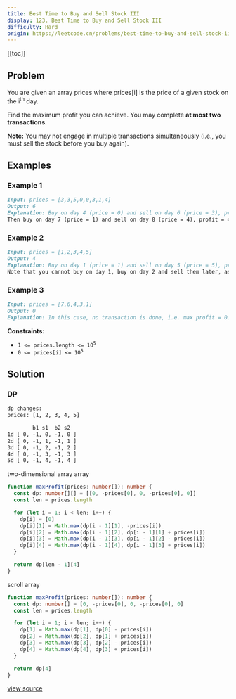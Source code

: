 ```yaml
---
title: Best Time to Buy and Sell Stock III
display: 123. Best Time to Buy and Sell Stock III
difficulty: Hard
origin: https://leetcode.cn/problems/best-time-to-buy-and-sell-stock-iii
---
```


[[toc]]

## Problem

You are given an array prices where prices[i] is the price of a given stock on the i<sup>th</sup> day.

Find the maximum profit you can achieve. You may complete **at most two transactions**.

**Note:** You may not engage in multiple transactions simultaneously (i.e., you must sell the stock before you buy again).

## Examples

### Example 1

```md
Input: prices = [3,3,5,0,0,3,1,4]
Output: 6
Explanation: Buy on day 4 (price = 0) and sell on day 6 (price = 3), profit = 3-0 = 3.
Then buy on day 7 (price = 1) and sell on day 8 (price = 4), profit = 4-1 = 3.
```

### Example 2

```md
Input: prices = [1,2,3,4,5]
Output: 4
Explanation: Buy on day 1 (price = 1) and sell on day 5 (price = 5), profit = 5-1 = 4.
Note that you cannot buy on day 1, buy on day 2 and sell them later, as you are engaging multiple transactions at the same time. You must sell before buying again.
```

### Example 3

```md
Input: prices = [7,6,4,3,1]
Output: 0
Explanation: In this case, no transaction is done, i.e. max profit = 0.
```

**Constraints:**

- <code>1 <= prices.length <= 10<sup>5</sup></code>
- <code>0 <= prices[i] <= 10<sup>5</sup></code>

## Solution

### DP

```txt
dp changes:
prices: [1, 2, 3, 4, 5]

        b1 s1  b2 s2
1d [ 0, -1, 0, -1, 0 ]
2d [ 0, -1, 1, -1, 1 ]
3d [ 0, -1, 2, -1, 2 ]
4d [ 0, -1, 3, -1, 3 ]
5d [ 0, -1, 4, -1, 4 ]
```

two-dimensional array array

```ts
function maxProfit(prices: number[]): number {
  const dp: number[][] = [[0, -prices[0], 0, -prices[0], 0]]
  const len = prices.length

  for (let i = 1; i < len; i++) {
    dp[i] = [0]
    dp[i][1] = Math.max(dp[i - 1][1], -prices[i])
    dp[i][2] = Math.max(dp[i - 1][2], dp[i - 1][1] + prices[i])
    dp[i][3] = Math.max(dp[i - 1][3], dp[i - 1][2] - prices[i])
    dp[i][4] = Math.max(dp[i - 1][4], dp[i - 1][3] + prices[i])
  }

  return dp[len - 1][4]
}
```

scroll array

```ts
function maxProfit(prices: number[]): number {
  const dp: number[] = [0, -prices[0], 0, -prices[0], 0]
  const len = prices.length

  for (let i = 1; i < len; i++) {
    dp[1] = Math.max(dp[1], dp[0] - prices[i])
    dp[2] = Math.max(dp[2], dp[1] + prices[i])
    dp[3] = Math.max(dp[3], dp[2] - prices[i])
    dp[4] = Math.max(dp[4], dp[3] + prices[i])
  }

  return dp[4]
}
```

[view source](https://leetcode.cn/problems/best-time-to-buy-and-sell-stock-iii)
